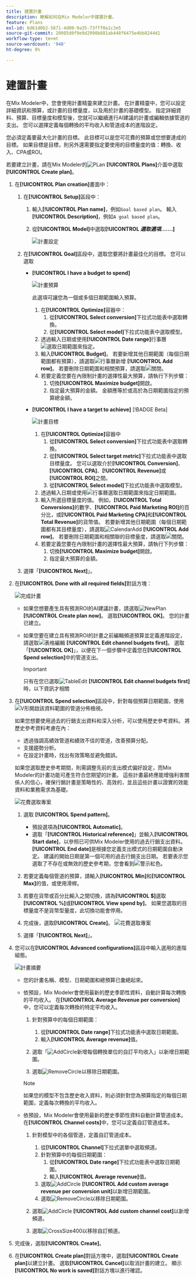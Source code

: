 ```yaml
---
title: 建置計畫
description: 瞭解如何在Mix Modeler中建置計畫。
feature: Plans
exl-id: 6d61d0b2-5871-4d00-9a35-73fff0a1c3e5
source-git-commit: 20985d0f9e9d2990b881ab448f6475e4bb8244d1
workflow-type: tm+mt
source-wordcount: '948'
ht-degree: 0%

---
```



# 建置計畫

在Mix Modeler中，您會使用計畫精靈來建立計畫。 在計畫精靈中，您可以設定詳細資訊和預算，或計畫的目標量度，以及用於計畫的基礎模型。 指定詳細資料、預算、目標量度和模型後，您就可以繼續進行AI建議的計畫或編輯依據管道的支出。 您可以選擇定義每個轉換的平均收入和管道成本的進階設定。

您必須定義要最大化計畫的目標。 此目標可以是您可花費的預算或您想要達成的目標。 如果目標是目標，則另外還需要指定要使用的目標量度的值：轉換、收入、CPA或ROI。

若要建立計畫，請在Mix Modeler的![PLan](/help/assets/icons/FileChart.svg) **[!UICONTROL Plans]**&#x200B;介面中選取&#x200B;**[!UICONTROL Create plan]**。


1. 在&#x200B;**[!UICONTROL Plan creation]**&#x200B;畫面中：

   1. 在&#x200B;**[!UICONTROL Setup]**&#x200B;區段中：

      1. 輸入&#x200B;**[!UICONTROL Plan name]**，例如`Goal based plan`。 輸入&#x200B;**[!UICONTROL Description]**，例如`A goal based plan`。
      1. 從&#x200B;**[!UICONTROL Model]**&#x200B;中選取&#x200B;**[!UICONTROL _選取選項……_.]**

         ![計畫設定](/help/assets/plan-setup.png)

   1. 在&#x200B;**[!UICONTROL Goal]**&#x200B;區段中，選取您要將計畫最佳化的目標。 您可以選取

      * **[!UICONTROL I have a budget to spend]**

        ![計畫預算](../assets/plan-budget.png)

        此選項可讓您為一個或多個日期範圍輸入預算。

         1. 在&#x200B;**[!UICONTROL Optimize]**&#x200B;容器中：
            1. 從&#x200B;**[!UICONTROL Select conversion]**&#x200B;下拉式功能表中選取轉換。
            1. 從&#x200B;**[!UICONTROL Select model]**&#x200B;下拉式功能表中選取模型。
         1. 透過輸入日期或使用&#x200B;**[!UICONTROL Date range]**&#x200B;行事曆![選取日期範圍來指定](/help/assets/icons/Calendar.svg)。
         1. 輸入&#x200B;**[!UICONTROL Budget]**。
若要新增其他日期範圍（每個日期範圍都有預算），請選取![行事曆新增](/help/assets/icons/CalendarAdd.svg) **[!UICONTROL Add row]**。
若要刪除日期範圍和相關預算，請選取![關閉](/help/assets/icons/Close.svg)。
         1. 若要定義您要在內限制計畫的選擇性最大預算，請執行下列步驟：
            1. 切換&#x200B;**[!UICONTROL Maximize budget]**&#x200B;開啟。
            1. 指定最大預算的金額。 金額應等於或高於為日期範圍指定的預算總金額。


      * **[!UICONTROL I have a target to achieve]** [!BADGE Beta]

        ![計畫目標](../assets/plan-target.png)

         1. 在&#x200B;**[!UICONTROL Optimize]**&#x200B;容器中
            1. 從&#x200B;**[!UICONTROL Select conversion]**&#x200B;下拉式功能表中選取轉換。
            1. 從&#x200B;**[!UICONTROL Select target metric]**&#x200B;下拉式功能表中選取目標量度。 您可以選取介於&#x200B;**[!UICONTROL Conversion]**、**[!UICONTROL CPA]**、**[!UICONTROL Revenue]**&#x200B;或&#x200B;**[!UICONTROL ROI]**&#x200B;之間。
            1. 從&#x200B;**[!UICONTROL Select model]**&#x200B;下拉式功能表中選取模型。
         1. 透過輸入日期或使用![行事曆](/help/assets/icons/Calendar.svg)選取日期範圍來指定日期範圍。
         1. 輸入所選目標量度的值。 例如，**[!UICONTROL Total Conversions]**&#x200B;的數字、**[!UICONTROL Paid Marketing ROI]**&#x200B;的百分比，或&#x200B;**[!UICONTROL Paid Marketing CPA]**&#x200B;和&#x200B;**[!UICONTROL Total Revenue]**&#x200B;的貨幣值。
若要新增其他日期範圍（每個日期範圍都有其目標量度），請選取![CalendarAdd](/help/assets/icons/CalendarAdd.svg) **[!UICONTROL Add row]**。
若要刪除日期範圍和相關聯的目標量度，請選取![關閉](/help/assets/icons/Close.svg)。
         1. 若要定義您要在內限制計畫的選擇性最大預算，請執行下列步驟：
            1. 切換&#x200B;**[!UICONTROL Maximize budget]**&#x200B;開啟。
            1. 指定最大預算的金額。


   1. 選擇「**[!UICONTROL Next]**」。

1. 在&#x200B;**[!UICONTROL Done with all required fields]**&#x200B;對話方塊：

   ![完成計畫](/help/assets/plan-done-required-fields.png)

   * 如果您想要產生具有預測ROI的AI建議計畫，請選取![NewPlan](/help/assets/icons/NewPlan.svg) **[!UICONTROL Create plan now]**。 選取&#x200B;**[!UICONTROL OK]**。 您的計畫已建立。





   * 如果您要在建立具有預測ROI的計畫之前編輯頻道預算並定義進階設定，請選取![表格編輯](/help/assets/icons/TableEdit.svg) **[!UICONTROL Edit channel budgets first]**。  選取「**[!UICONTROL OK]**」，以便在下一個步驟中定義您在&#x200B;**[!UICONTROL Spend selection]**&#x200B;中的管道支出。


     >[!IMPORTANT]
     >
     >只有在您已選取![TableEdit](/help/assets/icons/TableEdit.svg) **[!UICONTROL Edit channel budgets first]**&#x200B;時，以下資訊才相關


1. 在&#x200B;**[!UICONTROL Spend selection]**&#x200B;區段中，針對每個預算日期範圍，使用![V形](/help/assets/icons/ChevronRight.svg)開啟該資料範圍的管道分佈檢視。

   如果您想要使用過去的行銷支出資料和深入分析，可以使用歷史參考資料。 將歷史參考資料考慮在內：

   * 透過強調高績效管道和績效不佳的管道，改善預算分配。
   * 支援趨勢分析。
   * 在設定計畫時，找出有效策略並避免錯誤。

   如果您選取歷史參考期間，則需調整先前的支出模式偏好設定，而Mix Modeler的計畫功能可產生符合您期望的計畫。 這些計畫最終應能增強利害關係人的信心，確保行銷計畫是策略性的、高效的，並且這些計畫以證實的效能資料和業務需求為基礎。

   ![花費選取專案](/help/assets/plan-spend-selection.png)

   1. 選取 **[!UICONTROL Spend pattern]**。

      * 預設選項為&#x200B;**[!UICONTROL Automatic]**。
      * 選取「**[!UICONTROL Historical reference]**」並輸入&#x200B;**[!UICONTROL Start date]**，以參照已可供Mix Modeler使用的過去行銷支出資料。 **[!UICONTROL End date]**&#x200B;是根據您定義支出模式的日期範圍自動決定。 建議的開始日期是第一個可用的過去行銷支出日期。 若要表示您選取了不存在或無效的歷史參考期，您會看到![警示紅色](/help/assets/icons/AlertRed.svg)。

   1. 若要定義每個管道的預算，請輸入&#x200B;**[!UICONTROL Min]**&#x200B;和&#x200B;**[!UICONTROL Max]**&#x200B;的值，或使用滑桿。

   1. 若要在貨幣或百分比輸入之間切換，請為&#x200B;**[!UICONTROL $]**&#x200B;選取&#x200B;**[!UICONTROL %]**&#x200B;或&#x200B;**[!UICONTROL View spend by]**。 如果您選取的目標量度不是貨幣型量度，此切換功能會停用。

   1. 完成後，選取&#x200B;**[!UICONTROL Create]**。
      ![花費選取專案](/help/assets/plan-spend-selection.png)

   1. 選擇「**[!UICONTROL Next]**」。



1. 您可以在&#x200B;**[!UICONTROL Advanced configurations]**&#x200B;區段中輸入選用的進階組態。

   ![計畫摘要](../assets/plan-advanced-configurations.png)

   * 您的計畫名稱、模型、日期範圍和總預算已彙總起來。

   * 依預設，Mix Modeler會使用最新的歷史季節性資料，自動計算每次轉換的平均收入。 在&#x200B;**[!UICONTROL Average Revenue per conversion]**&#x200B;中，您可以定義每次轉換的特定平均收入。

      1. 針對預算中的每個日期範圍：

         1. 從&#x200B;**[!UICONTROL Date range]**&#x200B;下拉式功能表中選取日期範圍。
         1. 輸入&#x200B;**[!UICONTROL Average revenue]**&#x200B;值。

      1. 選取「![AddCircle](/help/assets/icons/AddCircle.svg)新增每個轉換單位的自訂平均收入」以新增日期範圍。
      1. 選取![RemoveCircle](/help/assets/icons/RemoveCircle.svg)以移除日期範圍。

     >[!NOTE]
     >
     >如果您的模型不包含歷史收入資料，則必須針對您為預算指定的每個日期範圍，定義每次轉換的平均收入。
     >

   * 依預設，Mix Modeler會使用最新的歷史季節性資料自動計算管道成本。 在&#x200B;**[!UICONTROL Channel costs]**&#x200B;中，您可以定義自訂管道成本。

      1. 針對模型中的各個管道，定義自訂管道成本。

         1. 從&#x200B;**[!UICONTROL Channel]**&#x200B;下拉式選單中選取頻道。
         1. 針對預算中的每個日期範圍：
            1. 從&#x200B;**[!UICONTROL Date range]**&#x200B;下拉式功能表中選取日期範圍。
            1. 輸入&#x200B;**[!UICONTROL Average revenue]**&#x200B;值。
         1. 選取![AddCircle](/help/assets/icons/AddCircle.svg) **[!UICONTROL Add custom average revenue per conversion unit]**&#x200B;以新增日期範圍。
         1. 選取![RemoveCircle](/help/assets/icons/RemoveCircle.svg)以移除日期範圍。

      1. 選取![AddCircle](/help/assets/icons/AddCircle.svg) **[!UICONTROL Add custom channel cost]**&#x200B;以新增頻道。
      1. 選取![CrossSize400](/help/assets/icons/CrossSize400.svg)以移除自訂頻道。


1. 完成後，選取&#x200B;**[!UICONTROL Create]**。

1. 在&#x200B;**[!UICONTROL Create plan]**&#x200B;對話方塊中，選取&#x200B;**[!UICONTROL Create plan]**&#x200B;以建立計畫。 選取&#x200B;**[!UICONTROL Cancel]**&#x200B;以取消計畫的建立。 顯示&#x200B;**[!UICONTROL No work is saved]**&#x200B;對話方塊以進行確認。

